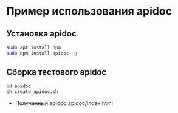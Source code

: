 # Пример использования apidoc

## Установка apidoc
```bash
sudo apt install npm
sudo npm install apidoc -g
```

## Сборка тестового apidoc
```bash
cd apidoc
sh create_apidoc.sh
```

* Полученный apidoc apidoc/index.html